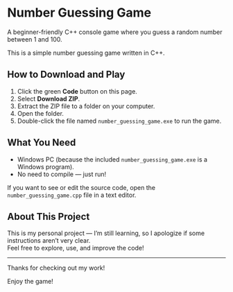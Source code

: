 # Number Guessing Game

A beginner-friendly C++ console game where you guess a random number between 1 and 100.

This is a simple number guessing game written in C++.

## How to Download and Play

1. Click the green **Code** button on this page.  
2. Select **Download ZIP**.  
3. Extract the ZIP file to a folder on your computer.  
4. Open the folder.  
5. Double-click the file named `number_guessing_game.exe` to run the game.

## What You Need

- Windows PC (because the included `number_guessing_game.exe` is a Windows program).  
- No need to compile — just run!

If you want to see or edit the source code, open the `number_guessing_game.cpp` file in a text editor.

## About This Project

This is my personal project — I’m still learning, so I apologize if some instructions aren’t very clear.  
Feel free to explore, use, and improve the code!

---

Thanks for checking out my work!

Enjoy the game!
